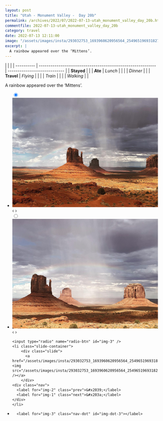 ```yaml
---
layout: post
title: "Utah - Monument Valley -  Day 20b"
permalink: /archives/2022/07/2022-07-13-utah_monument_valley_day_20b.html
commentfile: 2022-07-13-utah_monument_valley_day_20b
category: travel
date: 2022-07-13 12:11:00
image: "/assets/images/insta/293032753_1693960620956564_2549651969318277284_n_17903453369621154.jpg"
excerpt: |
  A rainbow appeared over the ‘Mittens’.
---
```


|            |                                                              |
| ---------- | ------------------------------------------------------------ | ----------------------------- |
| **Stayed** |  |
| **Ate**    | _Lunch_                                                      |          |
|            | _Dinner_                                                     |          |
| **Travel** | _Flying_                                                     |          |
|            | _Train_                                                      |          |
|            | _Walking_                                                    |          |


A rainbow appeared over the ‘Mittens’.


<ul class="slides">
    <input type="radio" name="radio-btn" id="img-1" checked="checked" />
    <li class="slide-container">
        <div class="slide">
          <a href="/assets/images/insta/293140761_456296609273272_5654325242142426289_n_18036623206365469.jpg"><img src="/assets/images/insta/293140761_456296609273272_5654325242142426289_n_18036623206365469.jpg" /></a>
        </div>
    <div class="nav">
      <label for="img-3" class="prev">&#x2039;</label>
      <label for="img-2" class="next">&#x203a;</label>
    </div>
    </li>
        <input type="radio" name="radio-btn" id="img-2"  />
    <li class="slide-container">
        <div class="slide">
          <a href="/assets/images/insta/293245339_416365133788840_6263021542462963258_n_17922692114518442.jpg"><img src="/assets/images/insta/293245339_416365133788840_6263021542462963258_n_17922692114518442.jpg" /></a>
        </div>
    <div class="nav">
      <label for="img-1" class="prev">&#x2039;</label>
      <label for="img-3" class="next">&#x203a;</label>
    </div>
    </li>
    
    <input type="radio" name="radio-btn" id="img-3" />
    <li class="slide-container">
        <div class="slide">
          <a href="/assets/images/insta/293032753_1693960620956564_2549651969318277284_n_17903453369621154.jpg"><img src="/assets/images/insta/293032753_1693960620956564_2549651969318277284_n_17903453369621154.jpg" /></a>
        </div>
    <div class="nav">
      <label for="img-2" class="prev">&#x2039;</label>
      <label for="img-1" class="next">&#x203a;</label>
    </div>
    </li>
			
<li class="nav-dots">
      <label for="img-1" class="nav-dot" id="img-dot-1"></label>
      <label for="img-2" class="nav-dot" id="img-dot-2"></label>

      <label for="img-3" class="nav-dot" id="img-dot-3"></label>

</li>
</ul>        
             

		